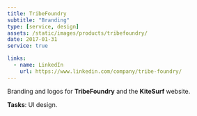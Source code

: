 ```yaml
---
title: TribeFoundry
subtitle: "Branding"
type: [service, design]
assets: /static/images/products/tribefoundry/
date: 2017-01-31
service: true

links:
  - name: LinkedIn
    url: https://www.linkedin.com/company/tribe-foundry/
---
```


Branding and logos for **TribeFoundry** and the **KiteSurf** website.

**Tasks**: UI design.
